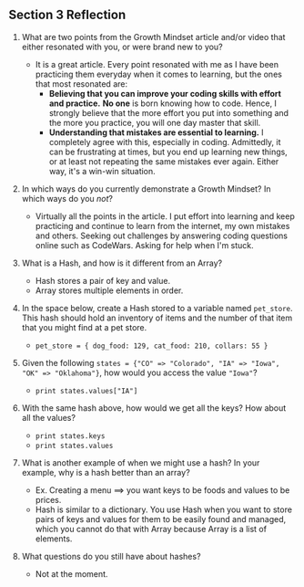## Section 3 Reflection

1. What are two points from the Growth Mindset article and/or video that either resonated with you, or were brand new to you?
   - It is a great article.  Every point resonated with me as I have been practicing them everyday when it comes to learning, but the ones that most resonated are:
     * **Believing that you can improve your coding skills  with effort and practice.**  **No one** is born knowing how to code.  Hence, I strongly believe that the more effort you put into something and the more you practice, you will one day master that skill.
     * **Understanding that mistakes are essential to learning.**  I completely agree with this, especially in coding.  Admittedly, it can be frustrating at times, but you end up learning new things, or at least not repeating the same mistakes ever again.  Either way, it's a win-win situation.

1. In which ways do you currently demonstrate a Growth Mindset? In which ways do you _not_?
   - Virtually all the points in the article.  I put effort into learning and keep practicing and continue to learn from the internet, my own mistakes and others.  Seeking out challenges by answering coding questions online such as CodeWars.  Asking for help when I'm stuck.

1. What is a Hash, and how is it different from an Array?
   - Hash stores a pair of key and value.  
   - Array stores multiple elements in order.

1. In the space below, create a Hash stored to a variable named `pet_store`.  This hash should hold an inventory of items and the number of that item that you might find at a pet store.
   - `pet_store = {
        dog_food: 129,
        cat_food: 210,
        collars: 55
      }`

1. Given the following `states = {"CO" => "Colorado", "IA" => "Iowa", "OK" => "Oklahoma"}`, how would you access the value `"Iowa"`?
   - `print states.values["IA"]`

1. With the same hash above, how would we get all the keys?  How about all the values?
   - `print states.keys`
   - `print states.values`

1. What is another example of when we might use a hash?  In your example, why is a hash better than an array?
   - Ex. Creating a menu ==> you want keys to be foods and values to be prices.
   - Hash is similar to a dictionary.  You use Hash when you want to store pairs of keys and values for them to be easily found and managed, which you cannot do that with Array because Array is a list of elements.

1. What questions do you still have about hashes?
   - Not at the moment.
